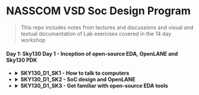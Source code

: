 # NASSCOM VSD Soc Design Program
> This repo includes notes from lectures and discussions and visual and textual documentation of Lab exercises covered in the 14 day workshop

#### Day 1: Sky130 Day 1 - Inception of open-source EDA, OpenLANE and Sky130 PDK

- <details>
  <summary><strong>SKY130_D1_SK1 - How to talk to computers</strong></summary>
  
   - <details>
      <summary><strong>SKY_L1 - Introduction to QFN-48 Package, chip, pads, core, die and IPs</strong></summary>
      
      **Notes:**
      
     All embedded boards contain processor chips. The black chip is actually a package, with the actual chip located inside this package. The package shown is a QFN (Quad Flat No-leads) 48 package. The actual chip pins are connected to the package pins using wire bonds.

     
      
      <p float="left">
        <img src="https://github.com/user-attachments/assets/d0c9bc5c-57cc-4e6c-afd5-6a61ba2dacdb" alt="Alt text" width="300" /> 
        <img src="https://github.com/user-attachments/assets/474b32b6-d601-4ae0-bc1c-09de1641b96b" alt="Alt text" width="300" /> 
      </p>      
       Upon   opening the real chip, we can see the pads that connect the pins to the outside. Any signal entering or exiting the chip does so through these pads. Then we have the core, which contains all the digital logic. The die comprises both the core and the pads together.
       Chip Internals : Inside the core, we have MACROS(SoC, GPIO Banks, SPIs) and Foundry IPs(like PLL, SDCs, DAC, SRAM)
      
      <p float="left">
        
        <img src="https://github.com/user-attachments/assets/f9cf1c1d-7253-4e8e-9678-46ff642253c3" alt="Alt text" width="300" />
        <img src="https://github.com/user-attachments/assets/c64c4eb0-0e0c-48a0-9947-4e44fa55f189" alt="Alt text" width="300" />
      </p> 
      
   - <details>
      <summary><strong>SKY_L2 - Introduction to RISC-V</strong></summary>
     
      **Notes: -**
      RISC- V ISA can be described most abstractly as the language or computer or the way in which we talk to the computer.
      If we have a C program, and it needs to be run on a particular chip layout, the entire flow of processing can be represented as below:
     
      C Program ----> Assembly Language(RISC V) ---> Machine Language(Binary form) ----> The bits get executed on the chip layout
 
      Another interface that needs to be represented between RISC V and the layout is the Hardware Description Language. The particular RISC V specifications need to be described or implented using some RTL(example implementation of picorv32 cpu core shown in image). Then follows the RTL to layout or RTL to GDSII flow. 
      ![image](https://github.com/user-attachments/assets/2886adc8-805c-4041-aa14-9df273cdfbcd)

   - <details>
      <summary><strong>SKY_L3 - From Software Applications to Hardware</strong></summary>
     
      **Notes: -**
      The Applications that we use in our computer is actually run on the chip hardware present inside. The applications (written in any language like java, c++) enters into a system software and the software converts the program/app into binary language form. The various levels/layers of systwm software in this flow is Operating System, Compiler and Assembler.
     Apart from the other jobs of OS( like Handling IO operations, Allocatiing memory etc), the majot job of OS is to compile and convert to assembly language and finally to binary form to be understood by the machine.
      ![image](https://github.com/user-attachments/assets/06d5d18f-d225-419a-9981-d14e98f7a1e1)
     An example flow is as below:
     
     Any C/C++/VB/JAVA function --> respective language compiler --> converted into hardware based instruction set--> assembler --> hexa representation of instructions(binary form. .exe file) --> enter chip--> hardware responds as per incoming bitstream.
 
     The syntax of the instruction set at compiler output is dependent on hardware architecture. E.g., for x86, ARM, RISC V types of hardware, the instruction set will also be in x86, ARM, RISC V format respectively. The final output binary pattern decides what should be the hardware should be doing. 
     ![image](https://github.com/user-attachments/assets/5de5d1bb-0d69-4bbb-8be5-9e1a19044727)
     An example of a C input program compiled into instructions is given below:
     ![image](https://github.com/user-attachments/assets/1b83de11-85f1-446d-a577-dcc865f9807a)
     The instruction set acts as an abstract interface bewtween the C language function and the hardware. So we can say that
     ![image](https://github.com/user-attachments/assets/5689de20-b96b-4032-8b65-a6696927a8f6)

     ![image](https://github.com/user-attachments/assets/30d9357e-11b7-49f5-bf59-a55996750b75)


  </details>

- <details>
  <summary><strong>SKY130_D1_SK2 - SoC design and OpenLANE</strong></summary>

  - k
  - k

  </details>

- <details>
  <summary><strong>SKY130_D1_SK3 - Get familiar with open-source EDA tools</strong></summary>

  - k
  - k

  </details>
